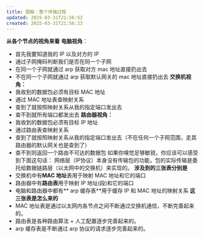 ```yaml
---
title: 图解：整个传输过程
updated: 2025-03-31T21:56:52
created: 2025-03-31T21:56:23
---
```


**从各个节点的视角来看**
**电脑视角**：
- 首先我要知道我的 IP 以及对方的 IP
- 通过子网掩码判断我们是否在同一个子网
- 在同一个子网就通过 arp 获取对方 mac 地址直接扔出去
- 不在同一个子网就通过 arp 获取默认网关的 mac 地址直接扔出去
**交换机视角：**
- 我收到的数据包必须有目标 MAC 地址
- 通过 MAC 地址表查映射关系
- 查到了就按照映射关系从我的指定端口发出去
- 查不到就所有端口都发出去
**路由器视角：**
- 我收到的数据包必须有目标 IP 地址
- 通过路由表查映射关系
- 查到了就按照映射关系从我的指定端口发出去（不在任何一个子网范围，走其路由器的默认网关也是查到了）
- 查不到则返回一个路由不可达的数据包
如果你嗅觉足够敏锐，你应该可以感受到下面这句话：
网络层（IP协议）本身没有传输包的功能，包的实际传输是委托给数据链路层（以太网中的交换机）来实现的。
**涉及到的三张表分别是**
- 交换机中有**MAC 地址**表用于映射 MAC 地址和它的端口
- 路由器中有**路由表**用于映射 IP 地址(段)和它的端口
- 电脑和路由器中都有\*\* arp 缓存表\*\*用于缓存 IP 和 MAC 地址的映射关系
**这三张表是怎么来的**
- MAC 地址表是通过以太网内各节点之间不断通过交换机通信，不断完善起来的。
- 路由表是各种路由算法 + 人工配置逐步完善起来的。
- arp 缓存表是不断通过 arp 协议的请求逐步完善起来的。

